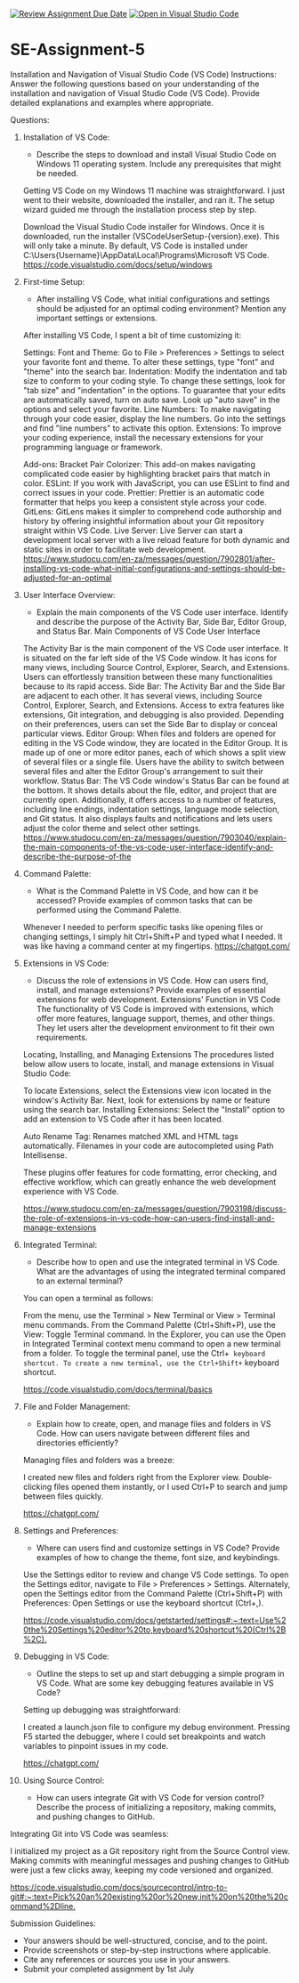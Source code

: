 [![Review Assignment Due Date](https://classroom.github.com/assets/deadline-readme-button-22041afd0340ce965d47ae6ef1cefeee28c7c493a6346c4f15d667ab976d596c.svg)](https://classroom.github.com/a/XoLGRbHq)
[![Open in Visual Studio Code](https://classroom.github.com/assets/open-in-vscode-2e0aaae1b6195c2367325f4f02e2d04e9abb55f0b24a779b69b11b9e10269abc.svg)](https://classroom.github.com/online_ide?assignment_repo_id=15369242&assignment_repo_type=AssignmentRepo)
# SE-Assignment-5
Installation and Navigation of Visual Studio Code (VS Code)
 Instructions:
Answer the following questions based on your understanding of the installation and navigation of Visual Studio Code (VS Code). Provide detailed explanations and examples where appropriate.

 Questions:

1. Installation of VS Code:
   - Describe the steps to download and install Visual Studio Code on Windows 11 operating system. Include any prerequisites that might be needed.

   Getting VS Code on my Windows 11 machine was straightforward. I just went to their website, downloaded the installer, and ran it. The setup wizard guided me through the installation process step by step.

   Download the Visual Studio Code installer for Windows.
   Once it is downloaded, run the installer (VSCodeUserSetup-{version}.exe). This will only take a minute.
   By default, VS Code is installed under C:\Users\{Username}\AppData\Local\Programs\Microsoft VS Code.
   <https://code.visualstudio.com/docs/setup/windows>

2. First-time Setup:
   - After installing VS Code, what initial configurations and settings should be adjusted for an optimal coding environment? Mention any important settings or extensions.

   After installing VS Code, I spent a bit of time customizing it:

   Settings: Font and Theme: Go to File > Preferences > Settings to select your favorite font and theme. To alter these settings, type "font" and "theme" into the search bar.
   Indentation: Modify the indentation and tab size to conform to your coding style. To change these settings, look for "tab size" and "indentation" in the options.
   To guarantee that your edits are automatically saved, turn on auto save. Look up "auto save" in the options and select your favorite.
   Line Numbers: To make navigating through your code easier, display the line numbers. Go into the settings and find "line numbers" to activate this option.
   Extensions: To improve your coding experience, install the necessary extensions for your programming language or framework.

   Add-ons:
   Bracket Pair Colorizer: This add-on makes navigating complicated code easier by highlighting bracket pairs that match in color.
   ESLint: If you work with JavaScript, you can use ESLint to find and correct issues in your code.
   Prettier: Prettier is an automatic code formatter that helps you keep a consistent style across your code.
   GitLens: GitLens makes it simpler to comprehend code authorship and history by offering insightful information about your Git repository straight within VS Code.
   Live Server: Live Server can start a development local server with a live reload feature for both dynamic and static sites in order to facilitate web development.
   <https://www.studocu.com/en-za/messages/question/7902801/after-installing-vs-code-what-initial-configurations-and-settings-should-be-adjusted-for-an-optimal>

3. User Interface Overview:
   - Explain the main components of the VS Code user interface. Identify and describe the purpose of the Activity Bar, Side Bar, Editor Group, and Status Bar.
   Main Components of VS Code User Interface

   The Activity Bar is the main component of the VS Code user interface. It is situated on the far left side of the VS Code window. It has icons for many views, including Source Control, Explorer, Search, and Extensions. Users can effortlessly transition between these many functionalities because to its rapid access.
   Side Bar: The Activity Bar and the Side Bar are adjacent to each other. It has several views, including Source Control, Explorer, Search, and Extensions. Access to extra features like extensions, Git integration, and debugging is also provided. Depending on their preferences, users can set the Side Bar to display or conceal particular views.
   Editor Group: When files and folders are opened for editing in the VS Code window, they are located in the Editor Group. It is made up of one or more editor panes, each of which shows a split view of several files or a single file. Users have the ability to switch between several files and alter the Editor Group's arrangement to suit their workflow.
   Status Bar: The VS Code window's Status Bar can be found at the bottom. It shows details about the file, editor, and project that are currently open. Additionally, it offers access to a number of features, including line endings, indentation settings, language mode selection, and Git status. It also displays faults and notifications and lets users adjust the color theme and select other settings.
   <https://www.studocu.com/en-za/messages/question/7903040/explain-the-main-components-of-the-vs-code-user-interface-identify-and-describe-the-purpose-of-the>

4. Command Palette:
   - What is the Command Palette in VS Code, and how can it be accessed? Provide examples of common tasks that can be performed using the Command Palette.

   Whenever I needed to perform specific tasks like opening files or changing settings, I simply hit Ctrl+Shift+P and typed what I needed. It was like having a command center at my fingertips.
   <https://chatgpt.com/>

5. Extensions in VS Code:
   - Discuss the role of extensions in VS Code. How can users find, install, and manage extensions? Provide examples of essential extensions for web development.
   Extensions' Function in VS Code
   The functionality of VS Code is improved with extensions, which offer more features, language support, themes, and other things. They let users alter the development environment to fit their own requirements.

   Locating, Installing, and Managing Extensions The procedures listed below allow users to locate, install, and manage extensions in Visual Studio Code:

   To locate Extensions, select the Extensions view icon located in the window's Activity Bar. Next, look for extensions by name or feature using the search bar.
   Installing Extensions: Select the "Install" option to add an extension to VS Code after it has been located.

   Auto Rename Tag: Renames matched XML and HTML tags automatically.
   Filenames in your code are autocompleted using Path Intellisense.

   These plugins offer features for code formatting, error checking, and effective workflow, which can greatly enhance the web development experience with VS Code.

   <https://www.studocu.com/en-za/messages/question/7903198/discuss-the-role-of-extensions-in-vs-code-how-can-users-find-install-and-manage-extensions>

6. Integrated Terminal:
   - Describe how to open and use the integrated terminal in VS Code. What are the advantages of using the integrated terminal compared to an external terminal?

   You can open a terminal as follows:

   From the menu, use the Terminal > New Terminal or View > Terminal menu commands.
   From the Command Palette (Ctrl+Shift+P), use the View: Toggle Terminal command.
   In the Explorer, you can use the Open in Integrated Terminal context menu command to open a new terminal from a folder.
   To toggle the terminal panel, use the Ctrl+` keyboard shortcut.
   To create a new terminal, use the Ctrl+Shift+` keyboard shortcut.

   <https://code.visualstudio.com/docs/terminal/basics>

7. File and Folder Management:
   - Explain how to create, open, and manage files and folders in VS Code. How can users navigate between different files and directories efficiently?

   Managing files and folders was a breeze:

   I created new files and folders right from the Explorer view.
   Double-clicking files opened them instantly, or I used Ctrl+P to search and jump between files quickly.

   <https://chatgpt.com/>

8. Settings and Preferences:
   - Where can users find and customize settings in VS Code? Provide examples of how to change the theme, font size, and keybindings.

   Use the Settings editor to review and change VS Code settings. To open the Settings editor, navigate to File > Preferences > Settings. Alternately, open the Settings editor from the Command Palette (Ctrl+Shift+P) with Preferences: Open Settings or use the keyboard shortcut (Ctrl+,).

   <https://code.visualstudio.com/docs/getstarted/settings#:~:text=Use%20the%20Settings%20editor%20to,keyboard%20shortcut%20(Ctrl%2B%2C).>

9. Debugging in VS Code:
   - Outline the steps to set up and start debugging a simple program in VS Code. What are some key debugging features available in VS Code?

   Setting up debugging was straightforward:

   I created a launch.json file to configure my debug environment.
   Pressing F5 started the debugger, where I could set breakpoints and watch variables to pinpoint issues in my code.

   <https://chatgpt.com/>

10. Using Source Control:
    - How can users integrate Git with VS Code for version control? Describe the process of initializing a repository, making commits, and pushing changes to GitHub.

   Integrating Git into VS Code was seamless:

   I initialized my project as a Git repository right from the Source Control view.
   Making commits with meaningful messages and pushing changes to GitHub were just a few clicks away, keeping my code versioned and organized.

   <https://code.visualstudio.com/docs/sourcecontrol/intro-to-git#:~:text=Pick%20an%20existing%20or%20new,init%20on%20the%20command%2Dline.>

 Submission Guidelines:
- Your answers should be well-structured, concise, and to the point.
- Provide screenshots or step-by-step instructions where applicable.
- Cite any references or sources you use in your answers.
- Submit your completed assignment by 1st July 

